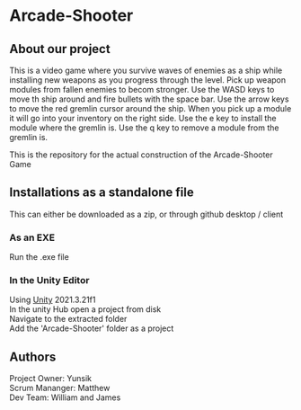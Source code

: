 # Arcade-Shooter

## About our project
This is a video game where you survive waves of enemies as a ship while installing new weapons as you progress through the level. 
Pick up weapon modules from fallen enemies to becom stronger. 
Use the WASD keys to move th ship around and fire bullets with the space bar. 
Use the arrow keys to move the red gremlin cursor around the ship. 
When you pick up a module it will go into your inventory on the right side. 
Use the e key to install the module where the gremlin is. 
Use the q key to remove a module from the gremlin is.
  
  This is the repository for the actual construction of the Arcade-Shooter Game

## Installations as a standalone file  
This can either be downloaded as a zip, or through github desktop / client  

### As an EXE
Run the .exe file  

### In the Unity Editor
Using [Unity](https://unity.com/releases/editor/qa/lts-releases) 2021.3.21f1  
In the unity Hub open a project from disk  
Navigate to the extracted folder  
Add the 'Arcade-Shooter' folder as a project  

## Authors
 Project Owner: Yunsik  
 Scrum Mananger: Matthew  
 Dev Team: William and James  
